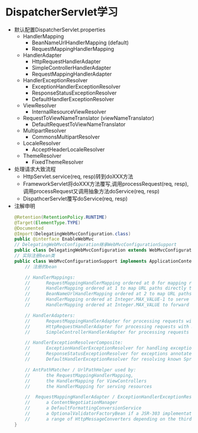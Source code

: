# DispatcherServlet学习
- 默认配置DispatcherServlet.properties
    - HandlerMapping
        - BeanNameUrlHandlerMapping (default)
        - RequestMappingHandlerMapping
    - HandlerAdapter
        - HttpRequestHandlerAdapter
        - SimpleControllerHandlerAdapter
        - RequestMappingHandlerAdapter
    - HandlerExceptionResolver
        - ExceptionHandlerExceptionResolver
        - ResponseStatusExceptionResolver
        - DefaultHandlerExceptionResolver
    - ViewResolver
        - InternalResourceViewResolver
    - RequestToViewNameTranslator (viewNameTranslator)
        - DefaultRequestToViewNameTranslator
    - MultipartResolver
        - CommonsMultipartResolver
    - LocaleResolver
        - AcceptHeaderLocaleResolver
    - ThemeResolver
        - FixedThemeResolver
- 处理请求大致流程
    - HttpServlet.service(req, resp)转到doXXX方法
    - FrameworkServlet将doXXX方法覆写,调用processRequest(req, resp),调用processRequest又调用抽象方法doService(req, resp)
    - DispathcerServlet覆写doService(req, resp)
- 注解申明
    ```java
    @Retention(RetentionPolicy.RUNTIME)
    @Target(ElementType.TYPE)
    @Documented
    @Import(DelegatingWebMvcConfiguration.class)
    public @interface EnableWebMvc
    // DelegatingWebMvcConfiguration继承WebMvcConfigurationSupport
    public class DelegatingWebMvcConfiguration extends WebMvcConfigurationSupport
    // 实际注册bean类
    public class WebMvcConfigurationSupport implements ApplicationContextAware, ServletContextAware {
        // 注册的bean

        // HandlerMappings:
        //      RequestMappingHandlerMapping ordered at 0 for mapping requests to annotated controller methods.
        //      HandlerMapping ordered at 1 to map URL paths directly to view names.
        //      BeanNameUrlHandlerMapping ordered at 2 to map URL paths to controller bean names.
        //      HandlerMapping ordered at Integer.MAX_VALUE-1 to serve static resource requests.
        //      HandlerMapping ordered at Integer.MAX_VALUE to forward requests to the default servlet.

        // HandlerAdapters:
        //      RequestMappingHandlerAdapter for processing requests with annotated controller methods.
        //      HttpRequestHandlerAdapter for processing requests with HttpRequestHandlers.
        //      SimpleControllerHandlerAdapter for processing requests with interface-based Controllers.

        // HandlerExceptionResolverComposite:
        //      ExceptionHandlerExceptionResolver for handling exceptions through ExceptionHandler methods.
        //      ResponseStatusExceptionResolver for exceptions annotated with ResponseStatus.
        //      DefaultHandlerExceptionResolver for resolving known Spring exception types

        // AntPathMatcher / UrlPathHelper used by:
        //      the RequestMappingHandlerMapping,
        //      the HandlerMapping for ViewControllers
        //      the HandlerMapping for serving resources

        //  RequestMappingHandlerAdapter / ExceptionHandlerExceptionResolver configured by default : 
        //      a ContentNegotiationManager
        //      a DefaultFormattingConversionService
        //      a OptionalValidatorFactoryBean if a JSR-303 implementation is available on the classpath
        //      a range of HttpMessageConverters depending on the third-party libraries available on the classpath.
    }
    ```
